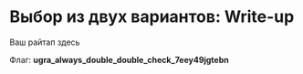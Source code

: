 # Выбор из двух вариантов: Write-up

Ваш райтап здесь

Флаг: **ugra_always_double_double_check_7eey49jgtebn**
